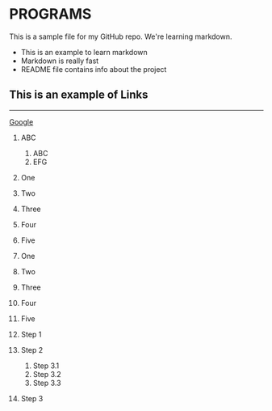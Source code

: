 # PROGRAMS

This is a sample file for my GitHub repo. We're learning markdown.

* This is an example to learn markdown
* Markdown is really fast
* README file contains info about the project

## This is an example of Links
***
[Google](https://www.google.com)

1. ABC
   1. ABC
   1. EFG

1. One
2. Two
3. Three
4. Four
5. Five

6. One
7. Two
8. Three
9. Four
10. Five



1. Step 1
2. Step 2
    1. Step 3.1
    2. Step 3.2
    3. Step 3.3
4. Step 3
   
